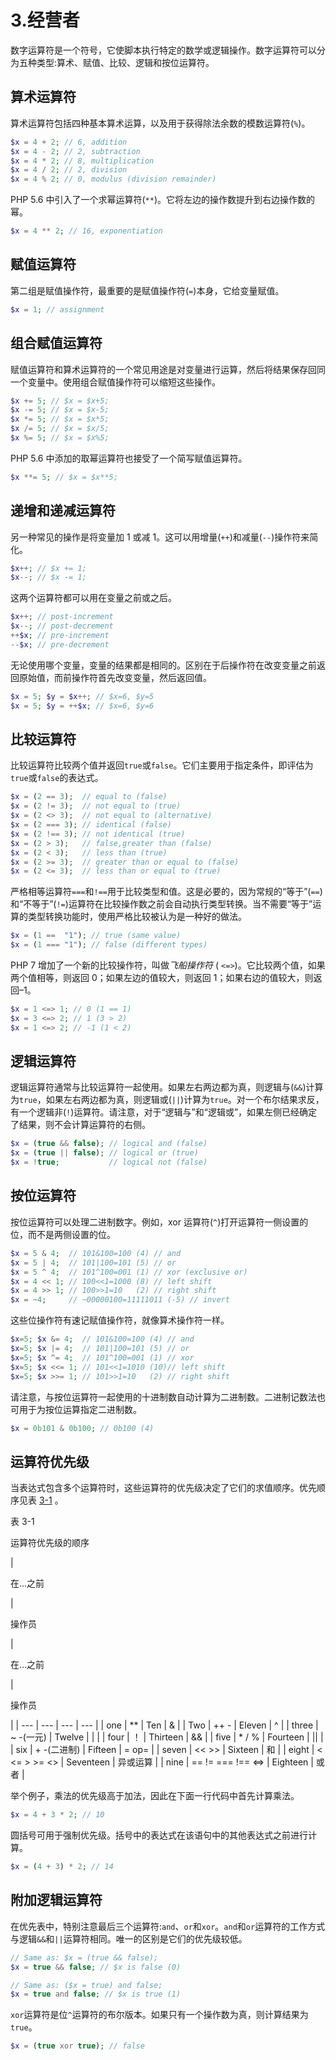 # 3.经营者

数字运算符是一个符号，它使脚本执行特定的数学或逻辑操作。数字运算符可以分为五种类型:算术、赋值、比较、逻辑和按位运算符。

## 算术运算符

算术运算符包括四种基本算术运算，以及用于获得除法余数的模数运算符(`%`)。

```php
$x = 4 + 2; // 6, addition
$x = 4 - 2; // 2, subtraction
$x = 4 * 2; // 8, multiplication
$x = 4 / 2; // 2, division
$x = 4 % 2; // 0, modulus (division remainder)

```

PHP 5.6 中引入了一个求幂运算符(`**`)。它将左边的操作数提升到右边操作数的幂。

```php
$x = 4 ** 2; // 16, exponentiation

```

## 赋值运算符

第二组是赋值操作符，最重要的是赋值操作符(`=`)本身，它给变量赋值。

```php
$x = 1; // assignment

```

## 组合赋值运算符

赋值运算符和算术运算符的一个常见用途是对变量进行运算，然后将结果保存回同一个变量中。使用组合赋值操作符可以缩短这些操作。

```php
$x += 5; // $x = $x+5;
$x -= 5; // $x = $x-5;
$x *= 5; // $x = $x*5;
$x /= 5; // $x = $x/5;
$x %= 5; // $x = $x%5;

```

PHP 5.6 中添加的取幂运算符也接受了一个简写赋值运算符。

```php
$x **= 5; // $x = $x**5;

```

## 递增和递减运算符

另一种常见的操作是将变量加 1 或减 1。这可以用增量(`++`)和减量(`--`)操作符来简化。

```php
$x++; // $x += 1;
$x--; // $x -= 1;

```

这两个运算符都可以用在变量之前或之后。

```php
$x++; // post-increment
$x--; // post-decrement
++$x; // pre-increment
--$x; // pre-decrement

```

无论使用哪个变量，变量的结果都是相同的。区别在于后操作符在改变变量之前返回原始值，而前操作符首先改变变量，然后返回值。

```php
$x = 5; $y = $x++; // $x=6, $y=5
$x = 5; $y = ++$x; // $x=6, $y=6

```

## 比较运算符

比较运算符比较两个值并返回`true`或`false`。它们主要用于指定条件，即评估为`true`或`false`的表达式。

```php
$x = (2 == 3);  // equal to (false)
$x = (2 != 3);  // not equal to (true)
$x = (2 <> 3);  // not equal to (alternative)
$x = (2 === 3); // identical (false)
$x = (2 !== 3); // not identical (true)
$x = (2 > 3);   // false,greater than (false)
$x = (2 < 3);   // less than (true)
$x = (2 >= 3);  // greater than or equal to (false)
$x = (2 <= 3);  // less than or equal to (true)

```

严格相等运算符`===`和`!==`用于比较类型和值。这是必要的，因为常规的“等于”(`==`)和“不等于”(`!=`)运算符在比较操作数之前会自动执行类型转换。当不需要“等于”运算的类型转换功能时，使用严格比较被认为是一种好的做法。

```php
$x = (1 ==  "1"); // true (same value)
$x = (1 === "1"); // false (different types)

```

PHP 7 增加了一个新的比较操作符，叫做*飞船操作符* ( `<=>`)。它比较两个值，如果两个值相等，则返回 0；如果左边的值较大，则返回 1；如果右边的值较大，则返回–1。

```php
$x = 1 <=> 1; // 0 (1 == 1)
$x = 3 <=> 2; // 1 (3 > 2)
$x = 1 <=> 2; // -1 (1 < 2)

```

## 逻辑运算符

逻辑运算符通常与比较运算符一起使用。如果左右两边都为真，则逻辑与(`&&`)计算为`true`，如果左右两边都为真，则逻辑或(`||`)计算为`true`。对一个布尔结果求反，有一个逻辑非(`!`)运算符。请注意，对于“逻辑与”和“逻辑或”，如果左侧已经确定了结果，则不会计算运算符的右侧。

```php
$x = (true && false); // logical and (false)
$x = (true || false); // logical or (true)
$x = !true;           // logical not (false)

```

## 按位运算符

按位运算符可以处理二进制数字。例如，xor 运算符(`^`)打开运算符一侧设置的位，而不是两侧设置的位。

```php
$x = 5 & 4;  // 101&100=100 (4) // and
$x = 5 | 4;  // 101|100=101 (5) // or
$x = 5 ^ 4;  // 101^100=001 (1) // xor (exclusive or)
$x = 4 << 1; // 100<<1=1000 (8) // left shift
$x = 4 >> 1; // 100>>1=10   (2) // right shift
$x = ~4;     // ~00000100=11111011 (-5) // invert

```

这些位操作符有速记赋值操作符，就像算术操作符一样。

```php
$x=5; $x &= 4;  // 101&100=100 (4) // and
$x=5; $x |= 4;  // 101|100=101 (5) // or
$x=5; $x ^= 4;  // 101^100=001 (1) // xor
$x=5; $x <<= 1; // 101<<1=1010 (10)// left shift
$x=5; $x >>= 1; // 101>>1=10   (2) // right shift

```

请注意，与按位运算符一起使用的十进制数自动计算为二进制数。二进制记数法也可用于为按位运算指定二进制数。

```php
$x = 0b101 & 0b100; // 0b100 (4)

```

## 运算符优先级

当表达式包含多个运算符时，这些运算符的优先级决定了它们的求值顺序。优先顺序见表 [3-1](#Tab1) 。

表 3-1

运算符优先级的顺序

<colgroup><col class="tcol1 align-left"> <col class="tcol2 align-left"> <col class="tcol3 align-left"> <col class="tcol4 align-left"></colgroup> 
| 

在…之前

 | 

操作员

 | 

在…之前

 | 

操作员

 |
| --- | --- | --- | --- |
| one | ** | Ten | & |
| Two | ++ - | Eleven | ^ |
| three | ~ -(一元) | Twelve | &#124; |
| four | ！ | Thirteen | && |
| five | * / % | Fourteen | &#124;&#124; |
| six | + -(二进制) | Fifteen | = op= |
| seven | << >> | Sixteen | 和 |
| eight | < <= > >= <> | Seventeen | 异或运算 |
| nine | == != === !== <=> | Eighteen | 或者 |

举个例子，乘法的优先级高于加法，因此在下面一行代码中首先计算乘法。

```php
$x = 4 + 3 * 2; // 10

```

圆括号可用于强制优先级。括号中的表达式在该语句中的其他表达式之前进行计算。

```php
$x = (4 + 3) * 2; // 14

```

## 附加逻辑运算符

在优先表中，特别注意最后三个运算符:`and`、`or`和`xor`。`and`和`or`运算符的工作方式与逻辑`&&`和`||`运算符相同。唯一的区别是它们的优先级较低。

```php
// Same as: $x = (true && false);
$x = true && false; // $x is false (0)

// Same as: ($x = true) and false;
$x = true and false; // $x is true (1)

```

`xor`运算符是位`^`运算符的布尔版本。如果只有一个操作数为真，则计算结果为`true`。

```php
$x = (true xor true); // false

```